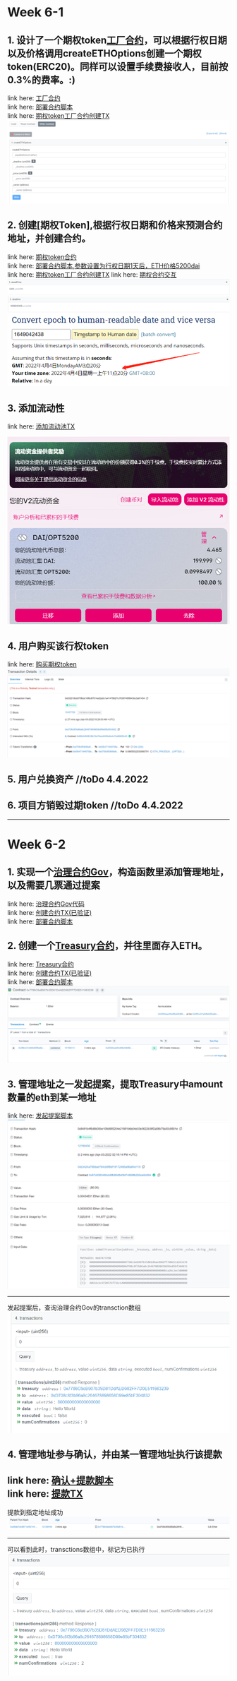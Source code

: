 
# Week 6-1
## 1. 设计了一个期权token[工厂合约](./project/contracts/UnioptV1Factory.sol)，可以根据行权日期以及价格调用createETHOptions创建一个期权token(ERC20)。同样可以设置手续费接收人，目前按0.3%的费率。:)  
link here: [工厂合约](./project/contracts/UnioptV1Factory.sol)  
link here: [部署合约脚本](./project/scripts/deploy_optFactory.js)  
link here: [期权token工厂合约创建TX](https://rinkeby.etherscan.io/address/0x00e7190414da922a01454c2ea78b7895dd6a4d8c)     
![创建期权token](./images/createETHOptions.png)  


## 2. 创建[期权Token],根据行权日期和价格来预测合约地址，并创建合约。  
link here: [期权token合约](./project/contracts/UniOptV1ERC20.sol)  
link here: [部署合约脚本,参数设置为行权日期1天后，ETH价格5200dai](./project/scripts/creat_opt.js)  
link here: [期权token工厂合约创建TX](https://rinkeby.etherscan.io/tx/0x2737c97915e4f97abf0bf7ebc7ee6df2f75ee1ed4cab6c5c0888f186dbb6c491) 
link here: [期权合约交互](https://rinkeby.etherscan.io/token/0x7e76917450576f5411acaead57ca7adfa1557d1a#readContract)  
![asset price](./images/assetPrice.png)  
![deadline](./images/deadline.png)  
![UTC时间戳转换正常日期](./images/UTCToGMT.png)  

## 3. 添加流动性  
link here: [添加流动池TX](https://rinkeby.etherscan.io/tx/0x04cf6a882988147ef9fe00bcc481c964fe0865081f01658b2b3ff8a20f98941f)  

![流动池](./images/liquditypool.png)  


## 4. 用户购买该行权token 
link here: [购买期权token](https://rinkeby.etherscan.io/tx/0x032018cb975fbdc16f6c87614a32a0c1a4147862f1c7636746f9643bc3a91454)  
![购买期权token](./images/BUYOPTIONS.png)  

## 5. 用户兑换资产  //toDo 4.4.2022


## 6. 项目方销毁过期token   //toDo 4.4.2022




---
# Week 6-2
## 1. 实现一个[治理合约Gov](./project/contracts/treasuryGov.sol)，构造函数里添加管理地址，以及需要几票通过提案  
link here: [治理合约Gov代码](./project/contracts/treasuryGov.sol)  
link here: [创建合约TX(已验证)](https://ropsten.etherscan.io/tx/0x23c24685b11648a371562e228fce8abd19b42e4636044033d567bdfd75208f3d)  
link here: [部署合约脚本](./project/scripts/621deploy_gov.js)  

## 2. 创建一个[Treasury合约](./project/contracts/treasury.sol)，并往里面存入ETH。  
link here: [Treasury合约](./project/contracts/treasury.sol)  
link here: [创建合约TX(已验证)](https://ropsten.etherscan.io/tx/0x3f9cc31afd6d55fba6e621ca6210e3f9397d25659f305ddeaeff612624c1edd7)  
link here: [部署合约脚本](./project/scripts/622deploy_treasure.js)  
![treasury_init](./images/treasury_init.png)  

## 3. 管理地址之一发起提案，提取Treasury中amount数量的eth到某一地址  
link here: [发起提案脚本](./project/scripts/623submitWithdraw.js)  
![submitTransction](./images/submitTransaction.png)  
  
---   

发起提案后，查询治理合约Gov的transction数组  
![tx_waitforConfirm](./images/tx_waitforConfirm.png)  

## 4. 管理地址参与确认，并由某一管理地址执行该提款  
link here: [确认+提款脚本](./project/scripts/624withdraw.js)  
link here: [提款TX](https://ropsten.etherscan.io/tx/0x36de7dc5871d4f2144b5bcedfd9568a01c8a1fbc4258bd599997949e9bd81837)  
---

提款到指定地址成功  
![tx_toReciever](./images/tx_toReciever.png)  


---

可以看到此时，transctions数组中，标记为已执行  
![excuted](./images/excuted.png)

